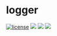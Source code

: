 # logger

[![license](https://badgen.net/badge/license/MIT/blue)](./LICENSE)
[![](https://badgen.net/github/commits/ehlxr/log)](https://github.com/ehlxr/log/commits/)
[![](https://badgen.net/github/last-commit/ehlxr/log)]((https://github.com/ehlxr/log/commits/))
[![](https://badgen.net/github/releases/ehlxr/log)](https://github.com/ehlxr/log/releases)
